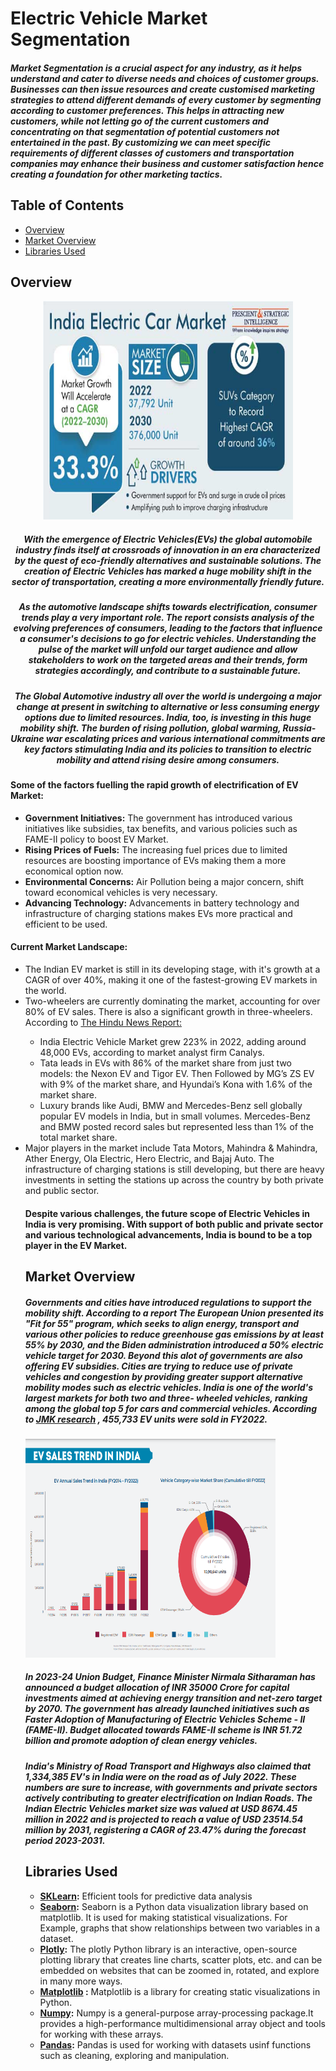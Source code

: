 <h1 align="centre"> Electric Vehicle Market Segmentation </h1>
<h5> Market Segmentation is a crucial aspect for any industry, as it helps understand and cater to diverse needs and choices of customer groups.
Businesses can then issue resources and create customised marketing strategies to attend different demands of every customer
by segmenting according to customer preferences.
This helps in attracting new customers, while not letting go of the current customers and concentrating on that segmentation of potential customers 
not entertained in the past. By customizing we can meet specific requirements of different classes of customers and transportation companies may enhance their business and customer satisfaction hence creating a foundation for other marketing tactics.</h5>

## Table of Contents

- [Overview](#Overview)
- [Market Overview](#Market-Overview)
- [Libraries Used](#Libraries-Used)


## Overview
<div align="center">
<img src=Images/India-Electric-Car-Market.jpg width=400 height=350 ></img>
<h5> With the emergence of Electric Vehicles(EVs) the global automobile industry finds itself at crossroads of innovation in an era characterized by the quest of eco-friendly alternatives and sustainable solutions. The creation of Electric Vehicles has marked a huge mobility shift in the sector of transportation, creating a more environmentally friendly future.</h5>
  <h5>As the automotive landscape shifts towards electrification, consumer trends play a very important role. The report consists analysis of the evolving preferences of consumers, leading  to the factors that influence a consumer's decisions to go for  electric vehicles. Understanding the pulse of the market will unfold our target audience and allow stakeholders to work on the targeted areas and their trends, form strategies accordingly, and contribute to a sustainable future. </h5>
  <h5>
  The Global Automotive industry all over the world is undergoing a major change at present in switching to alternative or less consuming energy options due to limited resources. India, too, is investing in this huge mobility shift.
The burden of rising pollution, global warming, Russia-Ukraine war escalating prices and various international commitments are key factors stimulating India and its policies to transition to electric mobility and attend rising desire among consumers.</h5></div>
<h4>Some of the factors fuelling the rapid growth of electrification of EV Market:</h4>
<ul>
  <li><b>Government Initiatives:</b> The government has introduced various initiatives like subsidies, tax benefits, and various policies such as FAME-II policy to boost EV Market.</li>
  <li><b>Rising Prices of Fuels:</b> The increasing fuel prices due to limited resources are boosting importance of EVs making them a more economical option now.</li>
<li><b>Environmental Concerns:</b> Air Pollution being a major concern, shift toward economical vehicles is very necessary.</li>
 <li><b>Advancing Technology:</b> Advancements in battery technology and infrastructure of charging stations makes EVs more practical and efficient to be used.</li>
</ul>
<h4> Current Market Landscape:</h4>
<ul>
  <li>The Indian EV market is still in its developing stage, with it's growth at a CAGR of over 40%, making it one of the fastest-growing EV markets in the world.</li>
<li>Two-wheelers are currently dominating the market, accounting for over 80% of EV sales. There is also a significant growth in three-wheelers.</li>
 According to <a href="https://www.thehindu.com/sci-tech/technology/indias-electric-vehicle-market-grew-223-in-2022/article66516424.ece">The Hindu News Report:</a>
<ul>
  <li> India Electric Vehicle Market grew 223% in 2022, adding around 48,000 EVs, according to market analyst firm Canalys.</li>
<li> Tata leads in EVs with 86% of the market share from just two models: the Nexon EV and Tigor EV. Then Followed by MG’s ZS EV with 9% of the market share, and Hyundai’s Kona with 1.6% of the market share.</li>
  <li>Luxury brands like Audi, BMW and Mercedes-Benz sell globally popular EV models in India, but in small volumes. Mercedes-Benz and BMW posted record sales but represented less than 1% of the total market share.</li>
</ul>


<li>Major players in the market include Tata Motors, Mahindra & Mahindra, Ather Energy, Ola Electric, Hero Electric, and Bajaj Auto.
The infrastructure of charging stations is still developing, but there are heavy investments in setting the stations up across the country by both private and public sector.</li>
<h4> Despite various challenges, the future scope of Electric Vehicles in India is very promising. With support of both public and private sector and various technological advancements, India is bound to be a top player in the EV Market.</h4>
</div>


## Market Overview
<h5> 
Governments and cities have introduced regulations to support the mobility shift. According to a report The European Union presented its "Fit for 55" program, which seeks to align energy, transport and various other policies to reduce greenhouse gas emissions by at least 55% by 2030, and the Biden administration introduced a 50% electric vehicle target for 2030. Beyond this alot of governments are also offering EV subsidies.
Cities are trying to reduce use of private vehicles and congestion by providing greater support alternative mobility modes such as electric vehicles.
India is one of the world's largest markets for both two and three- wheeled vehicles, ranking among the global top 5 for cars and commercial vehicles. According to <a href="https://jmkresearch.com/wp-content/uploads/2022/07/ARC-EV-FY22.pdf">JMK research</a>
, 455,733 EV units were sold in FY2022. </h5>
<img src=Images/EV-sales-trend-in-india-JMK.png width=400 height=350 ></img>
<h5> In 2023-24 Union Budget, Finance Minister Nirmala Sitharaman has announced a budget allocation of INR 35000 Crore for capital investments aimed at achieving energy transition and net-zero target by 2070. The government has already launched initiatives such as Faster Adoption of Manufacturing of Electric Vehicles Scheme - II (FAME-II). Budget allocated towards FAME-II scheme is INR 51.72 billion and promote adoption of clean energy vehicles.</h5>

 <h5> India's Ministry of Road Transport and Highways also claimed that 1,334,385 EV's in India were on the road as of July 2022. These numbers are sure to increase, with governments and private sectors actively contributing to greater electrification on Indian Roads.
The Indian Electric Vehicles market size was valued at USD 8674.45 million in 2022 and is projected to reach a value of USD 23514.54 million by 2031, registering a CAGR of 23.47% during the forecast period 2023-2031.
</h5>

## Libraries Used

- **[SKLearn](https://scikit-learn.org/stable/):** Efficient tools for predictive data analysis
- **[Seaborn](https://seaborn.pydata.org/):**
  Seaborn is a Python data visualization library based on matplotlib. It is used for making statistical visualizations. For Example, graphs that show relationships between two variables in a dataset.  
- **[Plotly](https://plotly.com/python/getting-started/):**
  The plotly Python library is an interactive, open-source plotting library that creates line charts, scatter plots, etc. and can be embedded on websites that can be zoomed in, rotated, and explore in many more ways.
- **[Matplotlib](https://matplotlib.org/) :** Matplotlib is a library for creating static visualizations in Python.
- **[Numpy](https://www.geeksforgeeks.org/introduction-to-numpy/):**
  Numpy is a general-purpose array-processing package.It provides a high-performance multidimensional array object and tools for working with these arrays.
- **[Pandas](https://www.geeksforgeeks.org/introduction-to-pandas-in-python/):**
  Pandas is used for working with datasets usinf functions such as cleaning, exploring and manipulation.

